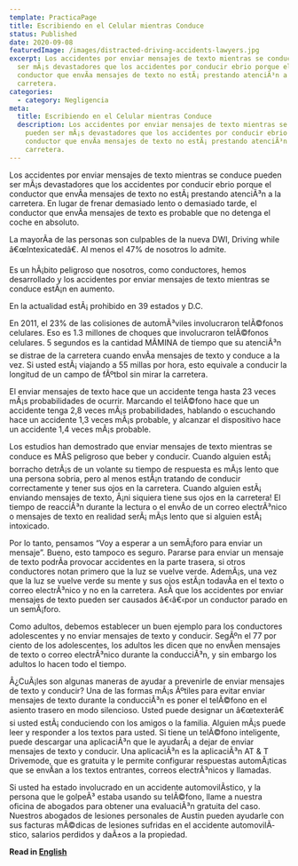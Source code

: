 ```yaml
---
template: PracticaPage
title: Escribiendo en el Celular mientras Conduce
status: Published
date: 2020-09-08
featuredImage: /images/distracted-driving-accidents-lawyers.jpg
excerpt: Los accidentes por enviar mensajes de texto mientras se conduce pueden
  ser mÃ¡s devastadores que los accidentes por conducir ebrio porque el
  conductor que envÃ­a mensajes de texto no estÃ¡ prestando atenciÃ³n a la
  carretera.
categories:
  - category: Negligencia
meta:
  title: Escribiendo en el Celular mientras Conduce
  description: Los accidentes por enviar mensajes de texto mientras se conduce
    pueden ser mÃ¡s devastadores que los accidentes por conducir ebrio porque el
    conductor que envÃ­a mensajes de texto no estÃ¡ prestando atenciÃ³n a la
    carretera.
---
```

<!--StartFragment-->

Los accidentes por enviar mensajes de texto mientras se conduce pueden ser mÃ¡s devastadores que los accidentes por conducir ebrio porque el conductor que envÃ­a mensajes de texto no estÃ¡ prestando atenciÃ³n a la carretera. En lugar de frenar demasiado lento o demasiado tarde, el conductor que envÃ­a mensajes de texto es probable que no detenga el coche en absoluto.



La mayorÃ­a de las personas son culpables de la nueva DWI, Driving while â€œIntexicatedâ€. Al menos el 47% de nosotros lo admite.



Es un hÃ¡bito peligroso que nosotros, como conductores, hemos desarrollado y los accidentes por enviar mensajes de texto mientras se conduce estÃ¡n en aumento.



En la actualidad estÃ¡ prohibido en 39 estados y D.C.



En 2011, el 23% de las colisiones de automÃ³viles involucraron telÃ©fonos celulares. Eso es 1.3 millones de choques que involucraron telÃ©fonos celulares. 5 segundos es la cantidad MÃMINA de tiempo que su atenciÃ³n se distrae de la carretera cuando envÃ­a mensajes de texto y conduce a la vez. Si usted estÃ¡ viajando a 55 millas por hora, esto equivale a conducir la longitud de un campo de fÃºtbol sin mirar la carretera.



El enviar mensajes de texto hace que un accidente tenga hasta 23 veces mÃ¡s probabilidades de ocurrir. Marcando el telÃ©fono hace que un accidente tenga 2,8 veces mÃ¡s probabilidades, hablando o escuchando hace un accidente 1,3 veces mÃ¡s probable, y alcanzar el dispositivo hace un accidente 1,4 veces mÃ¡s probable.



Los estudios han demostrado que enviar mensajes de texto mientras se conduce es MÃS peligroso que beber y conducir. Cuando alguien estÃ¡ borracho detrÃ¡s de un volante su tiempo de respuesta es mÃ¡s lento que una persona sobria, pero al menos estÃ¡n tratando de conducir correctamente y tener sus ojos en la carretera. Cuando alguien estÃ¡ enviando mensajes de texto, Â¡ni siquiera tiene sus ojos en la carretera! El tiempo de reacciÃ³n durante la lectura o el envÃ­o de un correo electrÃ³nico o mensajes de texto en realidad serÃ¡ mÃ¡s lento que si alguien estÃ¡ intoxicado.



Por lo tanto, pensamos “Voy a esperar a un semÃ¡foro para enviar un mensaje”. Bueno, esto tampoco es seguro. Pararse para enviar un mensaje de texto podrÃ­a provocar accidentes en la parte trasera, si otros conductores notan primero que la luz se vuelve verde. AdemÃ¡s, una vez que la luz se vuelve verde su mente y sus ojos estÃ¡n todavÃ­a en el texto o correo electrÃ³nico y no en la carretera. AsÃ­ que los accidentes por enviar mensajes de texto pueden ser causados â€‹â€‹por un conductor parado en un semÃ¡foro.



Como adultos, debemos establecer un buen ejemplo para los conductores adolescentes y no enviar mensajes de texto y conducir. SegÃºn el 77 por ciento de los adolescentes, los adultos les dicen que no envÃ­en mensajes de texto o correo electrÃ³nico durante la conducciÃ³n, y sin embargo los adultos lo hacen todo el tiempo.



Â¿CuÃ¡les son algunas maneras de ayudar a prevenirle de enviar mensajes de texto y conducir? Una de las formas mÃ¡s Ãºtiles para evitar enviar mensajes de texto durante la conducciÃ³n es poner el telÃ©fono en el asiento trasero en modo silencioso. Usted puede designar un â€œtexterâ€ si usted estÃ¡ conduciendo con los amigos o la familia. Alguien mÃ¡s puede leer y responder a los textos para usted. Si tiene un telÃ©fono inteligente, puede descargar una aplicaciÃ³n que le ayudarÃ¡ a dejar de enviar mensajes de texto y conducir. Una aplicaciÃ³n es la aplicaciÃ³n AT & T Drivemode, que es gratuita y le permite configurar respuestas automÃ¡ticas que se envÃ­an a los textos entrantes, correos electrÃ³nicos y llamadas.



Si usted ha estado involucrado en un accidente automovilÃ­stico, y la persona que le golpeÃ³ estaba usando su telÃ©fono, llame a nuestra oficina de abogados para obtener una evaluaciÃ³n gratuita del caso. Nuestros abogados de lesiones personales de Austin pueden ayudarle con sus facturas mÃ©dicas de lesiones sufridas en el accidente automovilÃ­stico, salarios perdidos y daÃ±os a la propiedad.



<!--EndFragment-->

<!--StartFragment-->

**Read in [English](/practice-areas/distracted-driver/)**

<!--EndFragment-->